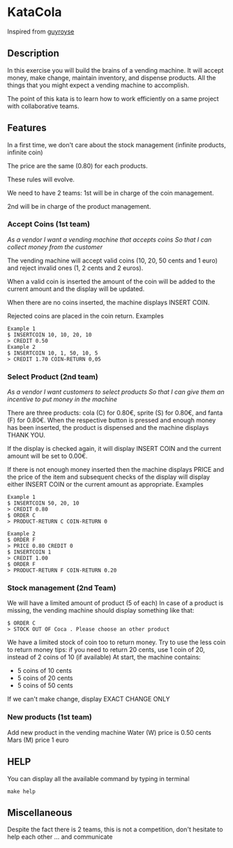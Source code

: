 # KataCola
Inspired from [guyroyse](https://github.com/guyroyse/vending-machine-kata)

## Description 
In this exercise you will build the brains of a vending machine. It will accept money, make change, maintain inventory, and dispense products. All the things that you might expect a vending machine to accomplish.

The point of this kata is to learn how to work efficiently on a same project with collaborative teams.

## Features
In a first time, we don't care about the stock management (infinite products, infinite coin)

The price are the same (0.80) for each products.

These rules will evolve.

We need to have 2 teams: 
1st will be in charge of the coin management.

2nd will be in charge of the product management.


### Accept Coins (1st team)
_As a vendor_
_I want a vending machine that accepts coins_
_So that I can collect money from the customer_

The vending machine will accept valid coins (10, 20, 50 cents and 1 euro) and reject invalid ones (1, 2 cents and 2 euros).

When a valid coin is inserted the amount of the coin will be added to the current amount and the display will be updated.

When there are no coins inserted, the machine displays INSERT COIN.

Rejected coins are placed in the coin return.
Examples
```
Example 1
$ INSERTCOIN 10, 10, 20, 10
> CREDIT 0.50
Example 2
$ INSERTCOIN 10, 1, 50, 10, 5
> CREDIT 1.70 COIN-RETURN 0,05
```
### Select Product (2nd team)
_As a vendor_
_I want customers to select products_
_So that I can give them an incentive to put money in the machine_

There are three products: cola (C) for 0.80€, sprite (S) for 0.80€, and fanta (F) for 0.80€. When the respective button is pressed and enough money has been inserted, the product is dispensed and the machine displays THANK YOU.

If the display is checked again, it will display INSERT COIN and the current amount will be set to 0.00€.

If there is not enough money inserted then the machine displays PRICE and the price of the item and subsequent checks of the display will display either INSERT COIN or the current amount as appropriate.
Examples
```
Example 1
$ INSERTCOIN 50, 20, 10 
> CREDIT 0.80
$ ORDER C
> PRODUCT-RETURN C COIN-RETURN 0

Example 2
$ ORDER F
> PRICE 0.80 CREDIT 0
$ INSERTCOIN 1
> CREDIT 1.00 
$ ORDER F
> PRODUCT-RETURN F COIN-RETURN 0.20

```

### Stock management (2nd Team)
We will have a limited amount of product (5 of each)
In case of a product is missing, the vending machine should display something like that:
```
$ ORDER C
> STOCK OUT OF Coca . Please choose an other product

```

We have a limited stock of coin too to return money.
Try to use the less coin to return money
tips: if you need to return 20 cents,  use 1 coin of 20, instead of 2 coins of 10 (if available)
At start, the machine contains:
 - 5 coins of 10 cents
 - 5 coins of 20 cents
 - 5 coins of 50 cents

If we can't make change, display EXACT CHANGE ONLY

### New products (1st team)
Add new product in the vending machine
Water (W) price is 0.50 cents
Mars (M) price 1 euro

## HELP
You can display all the available command by typing in terminal
```
make help
```

## Miscellaneous
Despite the fact there is 2 teams, this is not a competition, don't hesitate to help each other ... and communicate 
